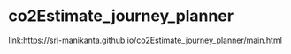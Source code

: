 # co2Estimate_journey_planner
link:https://sri-manikanta.github.io/co2Estimate_journey_planner/main.html
